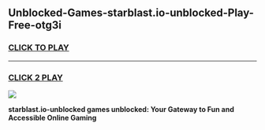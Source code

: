 
## Unblocked-Games-starblast.io-unblocked-Play-Free-otg3i
<h3>
<a href="https://premium76.site?title=starblast.io-unblocked&ref=12A">CLICK TO PLAY</a></h3>
<hr>

<h3>
<a href="https://premium76.site?title=starblast.io-unblocked&ref=12A">CLICK 2 PLAY</a>
  
</h3>

<a href="https://premium76.site?title=starblast.io-unblocked&ref=12A"><img src="https://clearcache.store/games.png"></a>


**starblast.io-unblocked games unblocked: Your Gateway to Fun and Accessible Online Gaming**
